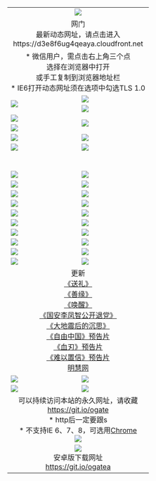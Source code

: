 ﻿<table>
  <tr></tr>
  <tr><td colspan=2 align=center><img src="https://cloud.githubusercontent.com/assets/11880933/13434984/f430fae2-e012-11e5-814f-c2df1e82b247.jpg" /></td></tr>
  <tr><td colspan=2 align=center>网门<br>最新动态网址，请点击进入
<br>https://d3e8f6ug4qeaya.cloudfront.net
    </td>
  </tr>
  <tr>
    <td colspan=2 align=center>* 微信用户，需点击右上角三个点<br>选择在浏览器中打开<br>或手工复制到浏览器地址栏
    <br>* IE6打开动态网址须在选项中勾选TLS 1.0</td>
  </tr>
  <tr>
    <td rowspan=2><a href="https://d3e8f6ug4qeaya.cloudfront.net/ogUP.aspx?name=11DKC.mp4&list=11DKC" target="_blank"><img src="https://d3e8f6ug4qeaya.cloudfront.net/Up/11DKC1.jpg" /></a></td> 
    <td><div><a href="https://d3e8f6ug4qeaya.cloudfront.net/ogUP.aspx?name=LRWS.mp4&list=LRWS" target="_blank"><img src="https://d3e8f6ug4qeaya.cloudfront.net/Up/LRWS.jpg" /></a></td>
   </tr>
  <tr>
    <td><a href="https://d3e8f6ug4qeaya.cloudfront.net/ogNiceVedio.aspx" target="_blank"><img src="https://d3e8f6ug4qeaya.cloudfront.net/Up/11TGKDY.jpg" /></a></td>
  </tr>
  <tr>
    <td><a href="https://d3e8f6ug4qeaya.cloudfront.net/ogUP.aspx?name=JQR.mp4&count=2" target="_blank"><img src="https://d3e8f6ug4qeaya.cloudfront.net/Up/JQR.jpg" /></a></td>   
    <td rowspan=2><a href="https://d3e8f6ug4qeaya.cloudfront.net/ogUP.aspx?name=JP.mp4&count=9" target="_blank"><img src="https://d3e8f6ug4qeaya.cloudfront.net/Up/JP.jpg" /></td>
  </tr>
  <tr>
    <td><a href="https://d3e8f6ug4qeaya.cloudfront.net/ogUP.aspx?name=WH.mp4" target="_blank"><img src="https://d3e8f6ug4qeaya.cloudfront.net/Up/WH.jpg" /></a></td>
  </tr>
  <tr>
    <td><a href="https://d3e8f6ug4qeaya.cloudfront.net/ogUP.aspx?name=SSZJ.mp4&list=SSZJ" target="_blank"><img src="https://d3e8f6ug4qeaya.cloudfront.net/Up/SSZJ.jpg" /></a></td>
    <td><a href="https://d3e8f6ug4qeaya.cloudfront.net/ogUP.aspx?name=1XQK.mp4&count=13" target="_blank"><img src="https://d3e8f6ug4qeaya.cloudfront.net/Up/1XQK.jpg" /></a</td>
  </tr>
  <tr>
    <td><a href="https://d3e8f6ug4qeaya.cloudfront.net/ogUP.aspx?name=ZY.mp4&count=2015|16" target="_blank"><img src="https://d3e8f6ug4qeaya.cloudfront.net/Up/ZY.jpg" /></a</td>
    <td><a href="https://d3e8f6ug4qeaya.cloudfront.net/ogUP.aspx?name=XTFY.mp4&count=B|2,A|24" target="_blank"><img src="https://d3e8f6ug4qeaya.cloudfront.net/Up/XTFY.jpg" /></a></td>
  </tr>
  <tr height="40">
  </tr>
  <tr>
    <td><a href="https://d3e8f6ug4qeaya.cloudfront.net/ogUP.aspx?name=4SQQ.mp4&list=4SQQ" target="_blank"><img src="https://d3e8f6ug4qeaya.cloudfront.net/Up/4SQQ0.jpg"/></a></td>
    <td><a href="https://d3e8f6ug4qeaya.cloudfront.net/ogUP.aspx?name=4SHQ.mp4&list=4SHQ" target="_blank"><img src="https://d3e8f6ug4qeaya.cloudfront.net/Up/4SHQ0.jpg"/></a></td>
  </tr>
  <tr>
    <td><a href="https://d3e8f6ug4qeaya.cloudfront.net/ogUP.aspx?name=4SZG.mp4&list=4SZG" target="_blank"><img src="https://d3e8f6ug4qeaya.cloudfront.net/Up/4SZG0.jpg"/></a></td>
    <td><a href="https://d3e8f6ug4qeaya.cloudfront.net/ogUP.aspx?name=4SDJ.mp4&list=4SDJ" target="_blank"><img src="https://d3e8f6ug4qeaya.cloudfront.net/Up/4SDJ0.jpg"/></a></td>
  </tr>
  <tr>
    <td><a href="https://d3e8f6ug4qeaya.cloudfront.net/ogUP.aspx?name=4SGX.mp4&list=4SGX" target="_blank"><img src="https://d3e8f6ug4qeaya.cloudfront.net/Up/4SGX0.jpg"/></a></td>
    <td><a href="https://d3e8f6ug4qeaya.cloudfront.net/ogUP.aspx?name=4SHD.mp4&list=4SHD" target="_blank"><img src="https://d3e8f6ug4qeaya.cloudfront.net/Up/4SHD0.jpg"/></a></td>
  </tr>
  <tr>
    <td><a href="https://d3e8f6ug4qeaya.cloudfront.net/ogUP.aspx?name=4CTX.mp4&list=4CTX" target="_blank"><img src="https://d3e8f6ug4qeaya.cloudfront.net/Up/4CTX0.jpg"/></a></td>
    <td><a href="https://d3e8f6ug4qeaya.cloudfront.net/ogUP.aspx?name=4CWZ.mp4&list=4CWZ" target="_blank"><img src="https://d3e8f6ug4qeaya.cloudfront.net/Up/4CWZ0.jpg"/></a></td>
  </tr>
  <tr>
    <td><a href="https://d3e8f6ug4qeaya.cloudfront.net/onUP.aspx?name=https://d1lqqjldbsh7xo.cloudfront.net/" target="_blank"><img src="https://d3e8f6ug4qeaya.cloudfront.net/Up/0DTW.jpg"/></a></td>
    <td><a href="https://d3e8f6ug4qeaya.cloudfront.net/onUP.aspx?name=https://d240ns8up8earz.cloudfront.net/acenter/" target="_blank"><img src="https://d3e8f6ug4qeaya.cloudfront.net/Up/0TDW.jpg" /></a></td>
  </tr>
  <tr>
    <td><a href="https://d3e8f6ug4qeaya.cloudfront.net/onUP.aspx?name=https://d4508d6vomz2p.cloudfront.net/gb/nsc413.htm" target="_blank"><img src="https://d3e8f6ug4qeaya.cloudfront.net/Up/0DJY.jpg" /></a></td>
    <td><a href="https://d3e8f6ug4qeaya.cloudfront.net/onUP.aspx?name=https://dilo7bqpjb57y.cloudfront.net/xtr/gb/prog204.html" target="_blank"><img src="https://d3e8f6ug4qeaya.cloudfront.net/Up/0XTR.jpg" /></a></td>
  </tr>
  <tr>
    <td><a href="https://d3e8f6ug4qeaya.cloudfront.net/onUP.aspx?name=https://d3aj00iefsmfgc.cloudfront.net/" target="_blank"><img src="https://d3e8f6ug4qeaya.cloudfront.net/Up/0MHW.jpg" /></a></td>
    <td><a href="https://d3e8f6ug4qeaya.cloudfront.net/onUP.aspx?name=https://d20wz7qt14x5d2.cloudfront.net/" target="_blank"><img src="https://d3e8f6ug4qeaya.cloudfront.net/Up/0ZJW.jpg" /></a></td>
  </tr>
  <tr>
    <td><a href="https://d3e8f6ug4qeaya.cloudfront.net/ogUP.aspx?name=0FG.zip" target="_blank"><img src="https://d3e8f6ug4qeaya.cloudfront.net/Up/0FG.jpg" /></a></td>
    <td><a href="https://d3e8f6ug4qeaya.cloudfront.net/ogUP.aspx?name=0FGA.apk" target="_blank"><img src="https://d3e8f6ug4qeaya.cloudfront.net/Up/0FGA.jpg" /></a></td>
  </tr>
  <tr>
    <td><a href="https://d3e8f6ug4qeaya.cloudfront.net/ogUP.aspx?name=0U.zip" target="_blank"><img src="https://d3e8f6ug4qeaya.cloudfront.net/Up/0U.jpg" /></a></td>
    <td><a href="https://d3e8f6ug4qeaya.cloudfront.net/ogUP.aspx?name=0UA.apk" target="_blank"><img src="https://d3e8f6ug4qeaya.cloudfront.net/Up/0UA.jpg" /></a></td>
  </tr>
  <tr>
    <td><a href="https://d3e8f6ug4qeaya.cloudfront.net/ogUP.aspx?name=0iPPOTV.zip" target="_blank"><img src="https://d3e8f6ug4qeaya.cloudfront.net/Up/0iPPOTV.jpg" /></a></td>
    <td><a href="https://d3e8f6ug4qeaya.cloudfront.net/ogUP.aspx?name=0iNTD.apk" target="_blank"><img src="https://d3e8f6ug4qeaya.cloudfront.net/Up/0iNTD.jpg" /></a></td>
  </tr>
  <tr>
    <td colspan=2 align=center>更新<br>
      <a href="https://d3e8f6ug4qeaya.cloudfront.net/ogUP.aspx?name=4ESL.mp4" target="_blank">《送礼》</a><br>
      <a href="https://d3e8f6ug4qeaya.cloudfront.net/ogUP.aspx?name=4ESY.mp4" target="_blank">《善缘》</a><br>
      <a href="https://d3e8f6ug4qeaya.cloudfront.net/ogUP.aspx?name=4EHX.mp4" target="_blank">《唤醒》</a><br>
      <a href="https://d3e8f6ug4qeaya.cloudfront.net/ogUP.aspx?name=4LFZ.mp4" target="_blank">《国安李凤智公开退党》</a><br>
      <a href="https://d3e8f6ug4qeaya.cloudfront.net/ogUP.aspx?name=4DDZHDCS.mp4" target="_blank">《大地震后的沉思》</a><br>
      <a href="https://d3e8f6ug4qeaya.cloudfront.net/ogUP.aspx?name=11ZYZG0.mp4" target="_blank">《自由中国》预告片</a><br>
      <a href="https://d3e8f6ug4qeaya.cloudfront.net/ogUP.aspx?name=11XR.mp4" target="_blank">《血刃》预告片</a><br>
      <a href="https://d3e8f6ug4qeaya.cloudfront.net/ogUP.aspx?name=11NYZX.mp4&count=2" target="_blank">《难以置信》预告片</a><br>
      <a href="https://d3e8f6ug4qeaya.cloudfront.net/onUP.aspx?name=https://www.minghui.org/" target="_blank">明慧网</a></td>
    </td>
  </tr>
  <tr>
    <td><a href="https://d3e8f6ug4qeaya.cloudfront.net/ogNice.aspx" target="_blank"><img src="https://d3e8f6ug4qeaya.cloudfront.net/Up/0WCYY.jpg" /></a></td>
    <td><a href="https://d3e8f6ug4qeaya.cloudfront.net/onCO.aspx?ob=600事物&op=增删改&args=WH1~%23类型6新闻%7c%23类型6评论&mode=" target="_blank"><img src="https://d3e8f6ug4qeaya.cloudfront.net/Up/0WZTT.jpg" /></a></td> 
  </tr>
  <tr>
    <td><a href="https://d3e8f6ug4qeaya.cloudfront.net/ogDY.aspx" target="_blank"><img src="https://d3e8f6ug4qeaya.cloudfront.net/Up/0FK.jpg" /></a></td>
    <td><a href="https://d3e8f6ug4qeaya.cloudfront.net/ogST.aspx" target="_blank"><img src="https://d3e8f6ug4qeaya.cloudfront.net/Up/0ST.jpg" /></a></td> 
  </tr>
  <tr>
    <td colspan=2 align=center>可以持续访问本站的永久网址，请收藏<br/><a href="https://git.io/ogate" target="_blank">https://git.io/ogate</a><br/>* http后一定要跟s<br/>* 不支持IE 6、7、8，可选用<a href="https://d3e8f6ug4qeaya.cloudfront.net/ogUP.aspx?name=0ChromePortable.zip">Chrome</a><br/><a href="https://d3e8f6ug4qeaya.cloudfront.net/Up/0WMGDL2.png" target="_blank"><img src="https://d3e8f6ug4qeaya.cloudfront.net/Up/0WMGD2.png"/></a></td>
  </tr>
  <tr>
    <td colspan=2 align=center><a href="https://d3e8f6ug4qeaya.cloudfront.net/ogUP.aspx?name=0oGate.apk" target="_blank"><img src="https://cloud.githubusercontent.com/assets/11880933/13720399/75e143ee-e842-11e5-9f0a-1421f423c80f.jpg" /></a><br>安卓版下载网址<br><a href="https://git.io/ogatea">https://git.io/ogatea</a></td>
  </tr>
  <!--tr>
    <td colspan=2 align=center>可能失效的动态网址
    </td>
  </tr-->
</table>
